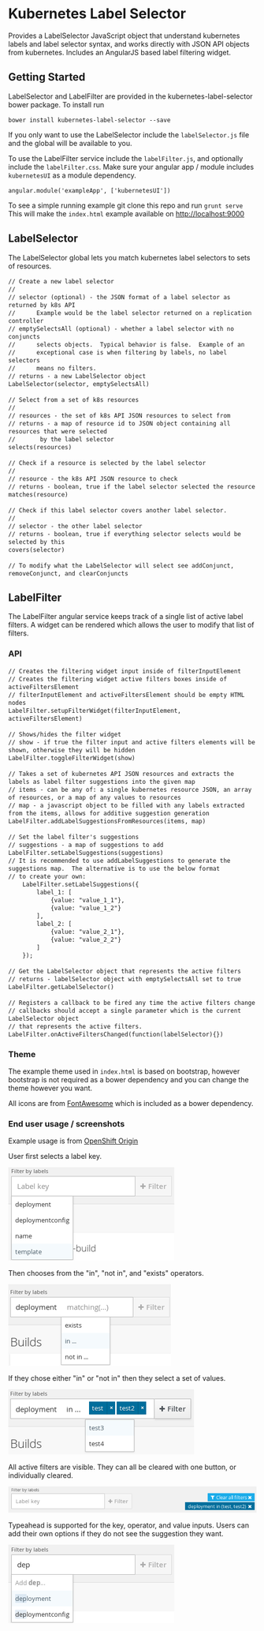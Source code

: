 Kubernetes Label Selector
========================

Provides a LabelSelector JavaScript object that understand kubernetes labels and label selector syntax, and works directly with JSON API objects from kubernetes.  Includes an AngularJS based label filtering widget.

Getting Started
---------------

LabelSelector and LabelFilter are provided in the kubernetes-label-selector bower package. To install run

```
bower install kubernetes-label-selector --save
```

If you only want to use the LabelSelector include the `labelSelector.js` file and the global will be available to you.

To use the LabelFilter service include the `labelFilter.js`, and optionally include the `labelFilter.css`. Make sure your angular app / module includes `kubernetesUI` as a module dependency.

```
angular.module('exampleApp', ['kubernetesUI'])
```

To see a simple running example git clone this repo and run `grunt serve`
This will make the `index.html` example available on [http://localhost:9000](http://localhost:9000)

LabelSelector
-------------

The LabelSelector global lets you match kubernetes label selectors to sets of resources.

```
// Create a new label selector
// 
// selector (optional) - the JSON format of a label selector as returned by k8s API
//      Example would be the label selector returned on a replication controller
// emptySelectsAll (optional) - whether a label selector with no conjuncts
//      selects objects.  Typical behavior is false.  Example of an
//      exceptional case is when filtering by labels, no label selectors
//      means no filters.
// returns - a new LabelSelector object
LabelSelector(selector, emptySelectsAll)

// Select from a set of k8s resources
//
// resources - the set of k8s API JSON resources to select from
// returns - a map of resource id to JSON object containing all resources that were selected
//       by the label selector
selects(resources)

// Check if a resource is selected by the label selector
//
// resource - the k8s API JSON resource to check
// returns - boolean, true if the label selector selected the resource
matches(resource)

// Check if this label selector covers another label selector.
//
// selector - the other label selector
// returns - boolean, true if everything selector selects would be selected by this
covers(selector)

// To modify what the LabelSelector will select see addConjunct, removeConjunct, and clearConjuncts
```

LabelFilter
-----------

The LabelFilter angular service keeps track of a single list of active label filters.  A widget can be rendered which allows the user to modify that list of filters.

### API

```
// Creates the filtering widget input inside of filterInputElement
// Creates the filtering widget active filters boxes inside of activeFiltersElement
// filterInputElement and activeFiltersElement should be empty HTML nodes
LabelFilter.setupFilterWidget(filterInputElement, activeFiltersElement)

// Shows/hides the filter widget
// show - if true the filter input and active filters elements will be shown, otherwise they will be hidden
LabelFilter.toggleFilterWidget(show)

// Takes a set of kubernetes API JSON resources and extracts the labels as label filter suggestions into the given map
// items - can be any of: a single kubernetes resource JSON, an array of resources, or a map of any values to resources
// map - a javascript object to be filled with any labels extracted from the items, allows for additive suggestion generation
LabelFilter.addLabelSuggestionsFromResources(items, map)

// Set the label filter's suggestions
// suggestions - a map of suggestions to add
LabelFilter.setLabelSuggestions(suggestions)
// It is recommended to use addLabelSuggestions to generate the suggestions map.  The alternative is to use the below format
// to create your own:
    LabelFilter.setLabelSuggestions({
        label_1: [
            {value: "value_1_1"},
            {value: "value_1_2"}
        ],
        label_2: [
            {value: "value_2_1"},
            {value: "value_2_2"}
        ]                    
    });

// Get the LabelSelector object that represents the active filters
// returns - labelSelector object with emptySelectsAll set to true
LabelFilter.getLabelSelector()

// Registers a callback to be fired any time the active filters change
// callbacks should accept a single parameter which is the current LabelSelector object
// that represents the active filters.
LabelFilter.onActiveFiltersChanged(function(labelSelector){})
```

### Theme


The example theme used in `index.html` is based on bootstrap, however bootstrap is not required as a bower dependency and you can change the theme however you want.

All icons are from [FontAwesome](http://fortawesome.github.io/Font-Awesome/icons/) which is included as a bower dependency.

### End user usage / screenshots

Example usage is from [OpenShift Origin](http://www.openshift.org/)

User first selects a label key.

![Selecting a label key](screenshots/labelFilterKey.png?raw=true)

Then chooses from the "in", "not in", and "exists" operators.

![Selecting a label selector operator](screenshots/labelFilterOperator.png?raw=true)

If they chose either "in" or "not in" then they select a set of values.

![Selecting label values(s)](screenshots/labelFilterValues.png?raw=true)

All active filters are visible.  They can all be cleared with one button, or individually cleared.

![Shows active filters](screenshots/labelFilterActiveFilters.png?raw=true)

Typeahead is supported for the key, operator, and value inputs. Users can add their own options if they do not see the suggestion they want.

![Typeahead to narrow user choices](screenshots/labelFilterTypeahead.png?raw=true)
